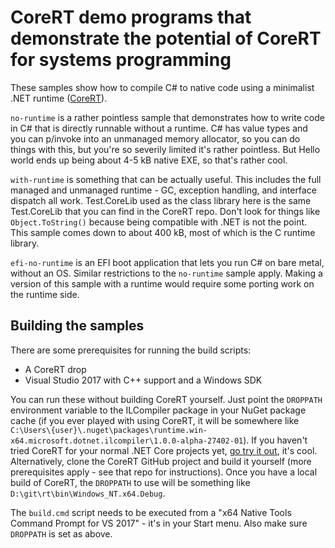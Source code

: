 # CoreRT demo programs that demonstrate the potential of CoreRT for systems programming

These samples show how to compile C# to native code using a minimalist .NET runtime ([CoreRT](https://github.com/dotnet/corert)).

`no-runtime` is a rather pointless sample that demonstrates how to write code in C# that is directly runnable without a runtime. C# has value types and you can p/invoke into an unmanaged memory allocator, so you can do things with this, but you're so severily limited it's rather pointless. But Hello world ends up being about 4-5 kB native EXE, so that's rather cool.

`with-runtime` is something that can be actually useful. This includes the full managed and unmanaged runtime - GC, exception handling, and interface dispatch all work. Test.CoreLib used as the class library here is the same Test.CoreLib that you can find in the CoreRT repo. Don't look for things like `Object.ToString()` because being compatible with .NET is not the point. This sample comes down to about 400 kB, most of which is the C runtime library.

`efi-no-runtime` is an EFI boot application that lets you run C# on bare metal, without an OS. Similar restrictions to the `no-runtime` sample apply. Making a version of this sample with a runtime would require some porting work on the runtime side.

## Building the samples

There are some prerequisites for running the build scripts:
* A CoreRT drop
* Visual Studio 2017 with C++ support and a Windows SDK

You can run these without building CoreRT yourself. Just point the `DROPPATH` environment variable to the ILCompiler package in your NuGet package cache (if you ever played with using CoreRT, it will be somewhere like `C:\Users\{user}\.nuget\packages\runtime.win-x64.microsoft.dotnet.ilcompiler\1.0.0-alpha-27402-01`). If you haven't tried CoreRT for your normal .NET Core projects yet, [go try it out](https://github.com/dotnet/corert#try-our-samples), it's cool. Alternatively, clone the CoreRT GitHub project and build it yourself (more prerequisites apply - see that repo for instructions). Once you have a local build of CoreRT, the `DROPPATH` to use will be something like `D:\git\rt\bin\Windows_NT.x64.Debug`.

The `build.cmd` script needs to be executed from a "x64 Native Tools Command Prompt for VS 2017" - it's in your Start menu. Also make sure `DROPPATH` is set as above.

